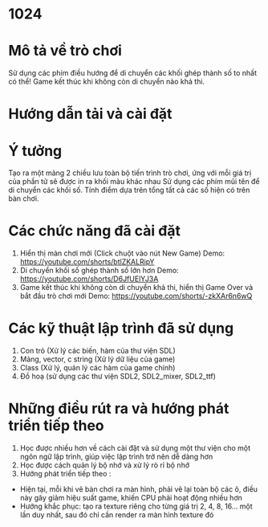 # 1024

# Mô tả về trò chơi
Sử dụng các phím điều hướng để di chuyển các khối ghép thành số to nhất có thể! Game kết thúc khi không còn di chuyển nào khả thi.
# Hướng dẫn tải và cài đặt

# Ý tưởng
Tạo ra một mảng 2 chiều lưu toàn bộ tiến trình trò chơi, ứng với mỗi giá trị của phần tử sẽ được in ra khối màu khác nhau
Sử dụng các phím mũi tên để di chuyển các khối số.
Tính điểm dựa trên tổng tất cả các số hiện có trên bàn chơi.

# Các chức năng đã cài đặt

1. Hiển thị màn chơi mới (Click chuột vào nút New Game)
  Demo: https://youtube.com/shorts/btlZKALRipY
2. Di chuyển khối số ghép thành số lớn hơn
  Demo: https://youtube.com/shorts/D6JfUElYJ3A
3. Game kết thúc khi không còn di chuyển khả thi, hiển thị Game Over và bắt đầu trò chơi mới
  Demo: https://youtube.com/shorts/-zkXAr6n6wQ
  
# Các kỹ thuật lập trình đã sử dụng

1. Con trỏ (Xử lý các biến, hàm của thư viện SDL)
2. Mảng, vector, c string (Xử lý dữ liệu của game)
3. Class (Xử lý, quản lý các hàm của game chính)
4. Đồ hoạ (sử dụng các thư viện SDL2, SDL2_mixer, SDL2_ttf)

# Những điều rút ra và hướng phát triển tiếp theo

1. Học được nhiều hơn về cách cài đặt và sử dụng một thư viện cho một ngôn ngữ lập trình, giúp việc lập trình trở nên dễ dàng hơn
2. Học được cách quản lý bộ nhớ và xử lý rò rỉ bộ nhớ
3. Hướng phát triển tiếp theo :
  - Hiện tại, mỗi khi vẽ bàn chơi ra màn hình, phải vẽ lại toàn bộ các ô, điều này gây giảm hiệu suất game, khiến CPU phải hoạt động nhiều hơn
  - Hướng khắc phục: tạo ra texture riêng cho từng giá trị 2, 4, 8, 16... một lần duy nhất, sau đó chỉ cần render ra màn hình texture đó
 
